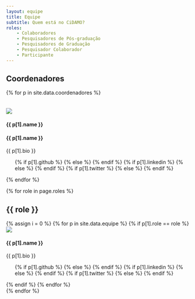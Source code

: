 ```yaml
---
layout: equipe
title: Equipe
subtitle: Quem está no CiDAMO?
roles:
    - Colaboradores
    - Pesquisadores de Pós-graduação
    - Pesquisadores de Graduação
    - Pesquisador Colaborador
    - Participante
---
```


<h2> Coordenadores </h2>
<div class="row">
{% for p in site.data.coordenadores %}
<div class="col-xs-12 col-sm-6 col-md-4">
   <div class="image-flip" >
      <div class="mainflip flip-0">
         <div class="frontside">
               <div class="card">
                  <div class="card-body text-center">
                     <br><br>
                     <img class="img-fluid" src="{{ site.baseurl }}/equipe/{{ p[1].img }}">
                     <h4 class="card-title">{{ p[1].name }}</h4>
                     <a class="btn btn-primary btn-sm"><i class="fa fa-plus"></i></a>
                  </div>
               </div>
         </div>
         <div class="backside">
               <div class="card">
                  <div class="card-body text-center mt-4">
                     <h4 class="card-title">{{ p[1].name }}</h4>
                     <p class="card-text">{{ p[1].bio }}</p>
                     <ul class="list-inline">
                        <div class="card-info">
                           {% if p[1].github %}
                              <a href="https://github.com/{{ p[1].github }}" class="fa fa-2x fa-github" style="border-color: #1893f8 !important"></a>
                           {% else %}
                              <i class="fa fa-2x fa-github fa-gray"></i>
                           {% endif %}
                           {% if p[1].linkedin %}
                              <a href="https://linkedin.com/in/{{ p[1].linkedin }}" class="fa fa-2x fa-linkedin"></a>
                           {% else %}
                              <i class="fa fa-2x fa-linkedin fa-gray"></i>
                           {% endif %}
                           {% if p[1].twitter %}
                              <a href="https://twitter.com/{{ p[1].twitter }}" class="fa fa-2x fa-twitter"></a>
                           {% else %}
                              <i class="fa fa-2x fa-twitter fa-gray"></i>
                           {% endif %}
                        </div>
                     </ul>
                  </div>
               </div>
         </div>
      </div>
   </div>
</div>
{% endfor %}
</div>


{% for role in page.roles %}
<h2> {{ role }} </h2>
<div class="row">
   {% assign i = 0 %}
   {% for p in site.data.equipe %}
   {% if p[1].role == role %}
<div class="col-xs-12 col-sm-6 col-md-4">
      <div >
         <div>
            <div class="frontside">
                  <div class="card">
                     <div class="card-body text-center">
                        <img class="img-fluid" src="{{ site.baseurl }}/equipe/{{ p[1].img }}">
                        <h4 class="card-title">{{ p[1].name }}</h4>
                        <p class="card-text">{{ p[1].bio }}</p>
                        <ul class="list-inline">
                           <div class="card-info">
                              {% if p[1].github %}
                                 <a href="https://github.com/{{ p[1].github }}" class="fa fa-2x fa-github"></a>
                              {% else %}
                                 <i class="fa fa-2x fa-github fa-gray"></i>
                              {% endif %}
                              {% if p[1].linkedin %}
                                 <a href="https://linkedin.com/in/{{ p[1].linkedin }}" class="fa fa-2x fa-linkedin"></a>
                              {% else %}
                                 <i class="fa fa-2x fa-linkedin fa-gray"></i>
                              {% endif %}
                              {% if p[1].twitter %}
                                 <a href="https://twitter.com/{{ p[1].twitter }}" class="fa fa-2x fa-twitter"></a>
                              {% else %}
                                 <i class="fa fa-2x fa-twitter fa-gray"></i>
                              {% endif %}
                           </div>
                        </ul>
                     </div>
                  </div>
            </div>
         </div>
      </div>
</div>
{% endif %}
   {% endfor %}
</div>
{% endfor %}